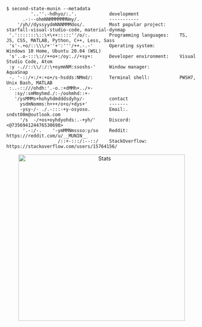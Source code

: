 ```console
$ second-state-munin --metadata
         '..''.-hdhyo/:.'.            development
      .-:--ohmNNMMMMMMNmy/.           -----------
    '/yh//dyssyydmNNNMMMdos/.         Most popular project:     starfall-visual-studio-code, material-dynmap
 '.':::::::\::\+\++:::::''/o/:.       Programming languages:    TS, JS, CSS, MATLAB, Python, C++, Less, Sass
 's'-.+o/::\\\/+''+':'''/++.-.-'      Operating system:         Windows 10 Home, Ubuntu 20.04 (WSL)
 's'..o-:::\://++o+:/oy:.//+sy+:      Developer environment:    Visual Studio Code, Atom
 :y -.//::\\/:/:\+oymmNM:ssoshs-'     Window manager:           AquaSnap
 -. '-::/+:/+:+o+/s-hsdds:NMmd/:      Terminal shell:           PWSH7, Unix Bash, MATLAB
 :..-::///ohdh:'.-o.:+dMMh+../+-      
   :sy/:smMmyhmd./:-/oohmhd::+-       
   '/ysMMMs+hohyhdmdddsdyhy/-         contact
     ysdmNomms:h+++/o+o/+dys+'        -------
     -ysy-/- ./.-:::-+y-osyoso.       Email:.                   sndst00m@outlook.com
     '/s  -/+os+oyhdyohds:.-+yh/'     Discord:                  <@735694124476530698>
      '.-:/-.    '-ymMMNmssso:y/so    Reddit:                   https://reddit.com/u/__MUNIN__
                   /::+-:::/:--::/    StackOverflow:            https://stackoverflow.com/users/15764156/
```

<p align="center"><img src="https://github-readme-stats.vercel.app/api?username=SNDST00M&show_icons=true&hide_border=true&bg_color=161b22&icon_color=79c0ff&text_color=c9d1d9&title_color=79c0ff" alt="Stats" width="440" /></p>
